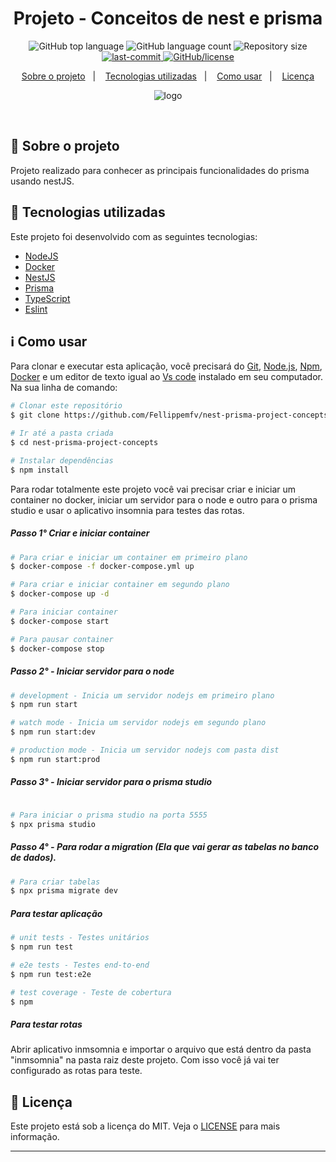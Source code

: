 <h1 align="center"> Projeto - Conceitos de nest e prisma </h1>

<p align="center">
  <img alt="GitHub top language" src="https://img.shields.io/github/languages/top/Fellippemfv/prisma-project-movie-rentals">

  <img alt="GitHub language count" src="https://img.shields.io/github/languages/count/Fellippemfv/prisma-project-movie-rentals?color=red">

  <img alt="Repository size" src="https://img.shields.io/github/repo-size/Fellippemfv/prisma-project-movie-rentals?color=yellow">
  
  <a href="https://github.com/Fellippemfv/prisma-project-movie-rentals/commits/master">
  	<img alt="last-commit" src="https://img.shields.io/github/last-commit/Fellippemfv/prisma-project-movie-rentals">
  </a>

  <a href="https://github.com/Fellippemfv/prisma-project-movie-rentals/blob/master/LICENSE.md">
  	<img alt="GitHub/license" src="https://img.shields.io/github/license/Fellippemfv/prisma-project-movie-rentals">
  </a>
</p>

<p align="center">
  <a href="#round_pushpin-sobre-o-projeto">Sobre o projeto</a>&nbsp;&nbsp;&nbsp;|&nbsp;&nbsp;&nbsp;
  <a href="#rocket-tecnologias-utilizadas">Tecnologias utilizadas</a>&nbsp;&nbsp;&nbsp;|&nbsp;&nbsp;&nbsp;
  <a href="#information_source-como-usar">Como usar</a>&nbsp;&nbsp;&nbsp;|&nbsp;&nbsp;&nbsp;
  <a href="#memo-licença">Licença</a>
</p>

<p align="center">
  <img alt="logo" title="logo" src="https://user-images.githubusercontent.com/67835741/200043624-cfa0a999-6a95-482c-ab68-7e546a02282e.png" />
</p>

<br>

## :round_pushpin: Sobre o projeto

 Projeto realizado para conhecer as principais funcionalidades do prisma usando nestJS.


## :rocket: Tecnologias utilizadas

Este projeto foi desenvolvido com as seguintes tecnologias:

-  [NodeJS](https://nodejs.org/en/)
-  [Docker](https://www.docker.com)
-  [NestJS](https://docs.nestjs.com )
-  [Prisma](https://www.prisma.io)
-  [TypeScript](https://www.typescriptlang.org)
-  [Eslint](https://eslint.org)

## :information_source: Como usar

Para clonar e executar esta aplicação, você precisará do [Git](https://git-scm.com), [Node.js](https://nodejs.org/en/), [Npm](https://www.npmjs.com/), [Docker](https://www.docker.com) e um editor de texto igual ao [Vs code](https://code.visualstudio.com/) instalado em seu computador. Na sua linha de comando:

```bash
# Clonar este repositório
$ git clone https://github.com/Fellippemfv/nest-prisma-project-concepts.git

# Ir até a pasta criada
$ cd nest-prisma-project-concepts

# Instalar dependências
$ npm install
```
Para rodar totalmente este projeto você vai precisar criar e iniciar um container no docker, iniciar um servidor para o node e outro para o prisma studio e usar o aplicativo insomnia para testes das rotas.

##### Passo  1° Criar e iniciar container

```bash
# Para criar e iniciar um container em primeiro plano
$ docker-compose -f docker-compose.yml up

# Para criar e iniciar container em segundo plano
$ docker-compose up -d

# Para iniciar container
$ docker-compose start

# Para pausar container
$ docker-compose stop
```

##### Passo 2° - Iniciar servidor para o node

```bash
# development - Inicia um servidor nodejs em primeiro plano
$ npm run start

# watch mode - Inicia um servidor nodejs em segundo plano
$ npm run start:dev

# production mode - Inicia um servidor nodejs com pasta dist
$ npm run start:prod
```


##### Passo  3° - Iniciar servidor para o prisma studio

```bash

# Para iniciar o prisma studio na porta 5555
$ npx prisma studio
```

##### Passo  4° - Para rodar a migration (Ela que vai gerar as tabelas no banco de dados).
```bash
# Para criar tabelas
$ npx prisma migrate dev
```

##### Para testar aplicação
```bash
# unit tests - Testes unitários
$ npm run test

# e2e tests - Testes end-to-end
$ npm run test:e2e

# test coverage - Teste de cobertura
$ npm 
```
##### Para testar rotas 
Abrir aplicativo inmsomnia e importar o arquivo que está dentro da pasta "inmsomnia" na pasta raiz deste projeto. Com isso você já vai ter configurado as rotas para teste.

## :memo: Licença

Este projeto está sob a licença do MIT. Veja o [LICENSE](https://github.com/Fellippemfv/prisma-project-movie-rentals/blob/master/LICENSE.md) para mais informação.

---